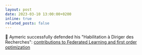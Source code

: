 ```yaml
---
layout: post
date: 2023-03-10 13:00:00+0200
inline: true
related_posts: false
---
```


:tada: Aymeric successfully defended his "Habilitation à Diriger des Recherches": [contributions to Federated Learning and first order optimization](http://www.cmap.polytechnique.fr/~aymeric.dieuleveut/papers/Accredidation-A-Dieuleveut-non-printable.pdf) 

